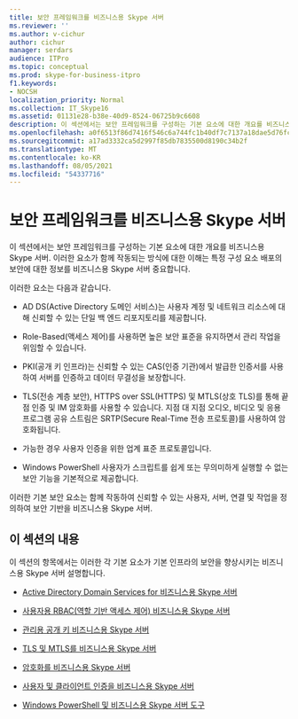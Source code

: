 ```yaml
---
title: 보안 프레임워크를 비즈니스용 Skype 서버
ms.reviewer: ''
ms.author: v-cichur
author: cichur
manager: serdars
audience: ITPro
ms.topic: conceptual
ms.prod: skype-for-business-itpro
f1.keywords:
- NOCSH
localization_priority: Normal
ms.collection: IT_Skype16
ms.assetid: 01131e28-b38e-40d9-8524-06725b9c6608
description: 이 섹션에서는 보안 프레임워크를 구성하는 기본 요소에 대한 개요를 비즈니스용 Skype 서버. 이러한 요소가 함께 작동되는 방식에 대한 이해는 특정 구성 요소 배포의 보안에 대한 정보를 비즈니스용 Skype 서버 중요합니다.
ms.openlocfilehash: a0f6513f86d7416f546c6a744fc1b40df7c7137a18dae5d76fcf18166a4f2eb1
ms.sourcegitcommit: a17ad3332ca5d2997f85db7835500d8190c34b2f
ms.translationtype: MT
ms.contentlocale: ko-KR
ms.lasthandoff: 08/05/2021
ms.locfileid: "54337716"
---
```

# <a name="security-framework-for-skype-for-business-server"></a>보안 프레임워크를 비즈니스용 Skype 서버
 
이 섹션에서는 보안 프레임워크를 구성하는 기본 요소에 대한 개요를 비즈니스용 Skype 서버. 이러한 요소가 함께 작동되는 방식에 대한 이해는 특정 구성 요소 배포의 보안에 대한 정보를 비즈니스용 Skype 서버 중요합니다.
  
이러한 요소는 다음과 같습니다.
  
- AD DS(Active Directory 도메인 서비스)는 사용자 계정 및 네트워크 리소스에 대해 신뢰할 수 있는 단일 백 엔드 리포지토리를 제공합니다.
    
- Role-Based(액세스 제어)를 사용하면 높은 보안 표준을 유지하면서 관리 작업을 위임할 수 있습니다.
    
- PKI(공개 키 인프라)는 신뢰할 수 있는 CAS(인증 기관)에서 발급한 인증서를 사용하여 서버를 인증하고 데이터 무결성을 보장합니다.
    
- TLS(전송 계층 보안), HTTPS over SSL(HTTPS) 및 MTLS(상호 TLS)를 통해 끝점 인증 및 IM 암호화를 사용할 수 있습니다. 지점 대 지점 오디오, 비디오 및 응용 프로그램 공유 스트림은 SRTP(Secure Real-Time 전송 프로토콜)를 사용하여 암호화됩니다.
    
- 가능한 경우 사용자 인증을 위한 업계 표준 프로토콜입니다.
    
- Windows PowerShell 사용자가 스크립트를 쉽게 또는 무의미하게 실행할 수 없는 보안 기능을 기본적으로 제공합니다.
    
이러한 기본 보안 요소는 함께 작동하여 신뢰할 수 있는 사용자, 서버, 연결 및 작업을 정의하여 보안 기반을 비즈니스용 Skype 서버.
  
## <a name="in-this-section"></a>이 섹션의 내용

이 섹션의 항목에서는 이러한 각 기본 요소가 기본 인프라의 보안을 향상시키는 비즈니스용 Skype 서버 설명합니다.
  
- [Active Directory Domain Services for 비즈니스용 Skype 서버](active-directory-domain-services.md)
    
- [사용자용 RBAC(역할 기반 액세스 제어) 비즈니스용 Skype 서버](role-based-access-control-rbac.md)
    
- [관리용 공개 키 비즈니스용 Skype 서버](public-key-infrastructure-for-skype.md)
    
- [TLS 및 MTLS를 비즈니스용 Skype 서버](tls-and-mtls.md)
    
- [암호화를 비즈니스용 Skype 서버](encryption.md)
    
- [사용자 및 클라이언트 인증을 비즈니스용 Skype 서버](user-and-client-authentication.md)
    
- [Windows PowerShell 및 비즈니스용 Skype 서버 도구](management-tools.md)
    

